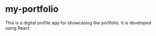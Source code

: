 # my-portfolio
This is a digital profile app for showcasing the portfolio. It is developed using React
